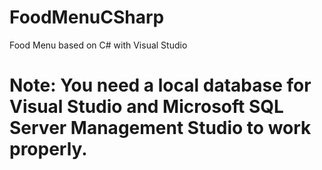 # FoodMenuCSharp
Food Menu based on C# with Visual Studio

# Note: You need a local database for Visual Studio and Microsoft SQL Server Management Studio to work properly.
